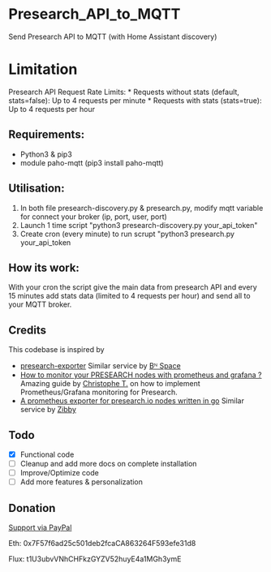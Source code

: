 # Presearch_API_to_MQTT
Send Presearch API to MQTT (with Home Assistant discovery)

# Limitation
  Presearch API Request Rate Limits:
    * Requests without stats (default, stats=false): Up to 4 requests per minute
    * Requests with stats (stats=true): Up to 4 requests per hour

## Requirements:
  * Python3 & pip3
  * module paho-mqtt (pip3 install paho-mqtt)

## Utilisation:
  1) In both file presearch-discovery.py & presearch.py, modify mqtt variable for connect your broker (ip, port, user, port)
  2) Launch 1 time script "python3 presearch-discovery.py your_api_token"
  3) Create cron (every minute) to run scrupt "python3 presearch.py your_api_token

## How its work:
With your cron the script give the main data from presearch API and every 15 minutes add stats data (limited to 4 requests per hour) and send all to your MQTT broker.

## Credits

This codebase is inspired by
- [presearch-exporter](https://github.com/b-n-space/presearch-exporter)
 Similar service by [Bᴺ Space]([https://github.com/Zibby](https://github.com/b-n-space))
- [How to monitor your PRESEARCH nodes with prometheus and grafana ?](https://libremaster.com/presearch-node-grafana/)
  Amazing guide by [Christophe T.](https://libremaster.com/contact/) on how to implement Prometheus/Grafana monitoring
  for Presearch.
- [A prometheus exporter for presearch.io nodes written in go](https://github.com/Zibby/presearch-node-exporter)
  Similar service by [Zibby](https://github.com/Zibby)

## Todo
- [x] Functional code
- [ ] Cleanup and add more docs on complete installation
- [ ] Improve/Optimize code
- [ ] Add more features & personalization

## Donation
  [Support via PayPal](https://www.paypal.me/byackee/)
  
  Eth: 0x7F57f6ad25c501deb2fcaCA863264F593efe31d8
  
  Flux: t1U3ubvVNhCHFkzGYZV52huyE4a1MGh3ymE
